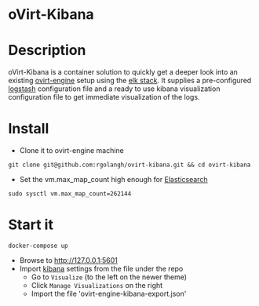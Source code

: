 # oVirt-Kibana


# Description
oVirt-Kibana is a container solution to quickly get a deeper look into an existing [ovirt-engine][ovirt]
setup using the [elk stack][elk]. It supplies a pre-configured [logstash] configuration
file and a ready to use kibana visualization configuration file to get immediate visualization of the logs.

# Install
- Clone it to ovirt-engine machine
```
git clone git@github.com:rgolangh/ovirt-kibana.git && cd ovirt-kibana
```
- Set the vm.max_map_count high enough for [Elasticsearch][elastic]
```
sudo sysctl vm.max_map_count=262144
```

# Start it
```
docker-compose up
```
- Browse to http://127.0.0.1:5601
- Import [kibana] settings from the file under the repo
  - Go to `Visualize` (to the left on the newer theme)
  - Click `Manage Visualizations` on the right
  - Import the file 'ovirt-engine-kibana-export.json'


[ovirt]: https://www.ovirt.org/
[elk]: https://www.google.co.il/url?sa=t&rct=j&q=&esrc=s&source=web&cd=1&cad=rja&uact=8&ved=0ahUKEwjUiJGY1LLRAhUHahoKHanuAv8QFggnMAA&url=https%3A%2F%2Felk-docker.readthedocs.io%2F&usg=AFQjCNHKHyjpB7Y-2kfWWOLaWT01t7EQlA&sig2=KVJox-8UsuFoa6DEweiDaQ
[elastic]: https://www.elastic.co/
[kibana]: https://www.elastic.co/products/kibana
[logstash]: https://www.elastic.co/products/logstash
